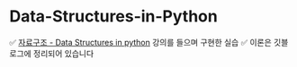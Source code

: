 # Data-Structures-in-Python
✅ [자료구조 - Data Structures in python](https://www.youtube.com/playlist?list=PLsMufJgu5933ZkBCHS7bQTx0bncjwi4PK) 강의를 들으며 구현한 실습
✅ 이론은 깃블로그에 정리되어 있습니다

